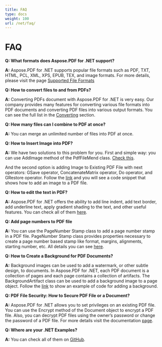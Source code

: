 ```yaml
---
title: FAQ
type: docs
weight: 100
url: /net/faq/
---
```

# FAQ

**Q: What formats does Aspose.PDF for .NET  support?**

**A:**  Aspose.PDF for .NET supports popular file formats such as PDF, TXT, HTML, PCL, XML, XPS, EPUB, TEX, and image formats. For more details, please visit the page [Supported File Formats](/pdf/net/supported-file-formats/)

**Q: How to convert files to and from PDFs?** 

**A:** Converting PDFs document with Aspose.PDF for .NET  is very easy.  Our company provides many features for converting various file formats into PDF documents and converting PDF files into various output formats. You can see the full list in the [Converting](/pdf/net/converting/) section.

**Q: How many files can I combine to PDF at once?**

**A:** You can merge an unlimited number of files into PDF at once.

**Q: How to Insert Image into PDF?**

**A:** We have two solutions to this problem for you. First and simple way:  you can use AddImage method of the PdfFileMend class. [Check this](/pdf/net/working-with-images-in-pdf/#add-image-in-an-existing-pdf-file-facades).

And the second option is adding Image to Existing PDF File with next operators: GSave operator, ConcatenateMatrix operator, Do operator, and  GRestore operator. Follow the [link](/pdf/net/working-with-images-in-pdf/) and you will see a code snippet that shows how to add an image to a PDF file.

**Q: How to edit the text in PDF?**

**A:** Aspose.PDF for .NET offers the ability to add line indent, add text border, add underline text, apply gradient shading to the text, and other useful features. You can check all of them [here](/pdf/net/text-formatting-inside-pdf/).

**Q: Add page numbers to PDF file**

**A:** You can use the PageNumber Stamp class to add a page number stamp in a PDF file. PageNumber Stamp class provides properties necessary to create a page number based stamp like format, margins, alignments, starting number, etc. All details you can see [here](/pdf/net/add-page-number/).

**Q: How to Create a Background for PDF Documents?**

**A:** Background images can be used to add a watermark, or other subtle design, to documents. In Aspose.PDF for .NET, each PDF document is a collection of pages and each page contains a collection of artifacts. The BackgroundArtifact class can be used to add a background image to a page object. Follow the [link](/pdf/net/add-backgrounds/) to show an example of code for adding a background.

**Q: PDF File Security: How to Secure PDF File or a Document?** 

**A:** Aspose.PDF for .NET allows you to set privileges on an existing PDF file. You can use the Encrypt method of the Document object to encrypt a PDF file. Also, you can decrypt PDF files using the owner’s password or change the password of a PDF file. For more details visit the documentation [page](/pdf/net/digitally-sign-pdf-file/).

**Q: Where are your .NET  Examples?**

**A:** You can check all of them on [GitHub](https://github.com/aspose-pdf).

